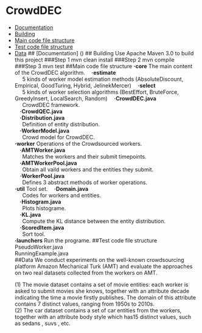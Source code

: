 # CrowdDEC
<ul>
    <li> <a href ="#a1">Documentation</a>
    <li> <a href ="#a2">Building</a>
    <li> <a href ="#a3">Main code file structure</a>
    <li> <a href ="#a4">Test code file structure</a>
    <li> <a href ="#a5">Data</a>
## <a id="a1" name="a1"></a>[Documentation] ()
## <a id="a2" name="a2"></a>Building  
Use Apache Maven 3.0 to build this project
###Step 1  
    mvn clean install
###Step 2  
    mvn compile
###Step 3  
    mvn test 
##<a id="a3" name="a3"></a>Main code file structure  
<strong>·core</strong>  
The main content of the CrowdDEC algorithm.   
<strong>&nbsp;&nbsp;&nbsp;&nbsp;·estimate</strong><br>
<a>&nbsp;&nbsp;&nbsp;&nbsp;&nbsp;5 kinds of worker model estimation methods (AbsoluteDiscount, Empirical, GoodTuring, Hybrid, JelinekMercer)<a>  
<strong>&nbsp;&nbsp;&nbsp;&nbsp;·select</strong><br>
<a>&nbsp;&nbsp;&nbsp;&nbsp;&nbsp;5 kinds of worker selection algorithms (BestEffort, BruteForce, GreedyInsert, LocalSearch, Random)<a>
<strong>&nbsp;&nbsp;&nbsp;&nbsp;·CrowdDEC.java</strong><br>
<a>&nbsp;&nbsp;&nbsp;&nbsp;&nbsp;CrowdDEC framework.<a><br>
<strong>&nbsp;&nbsp;&nbsp;&nbsp;·CrowdQEC.java</strong><br>
<strong>&nbsp;&nbsp;&nbsp;&nbsp;·Distribution.java</strong><br>
<a>&nbsp;&nbsp;&nbsp;&nbsp;&nbsp;Definition of entity distribution.<a><br>
<strong>&nbsp;&nbsp;&nbsp;&nbsp;·WorkerModel.java</strong><br>
<a>&nbsp;&nbsp;&nbsp;&nbsp;&nbsp;Crowd model for CrowdDEC.<a><br>
<strong>·worker</strong>  
Operations of the Crowdsourced workers.<br>
<strong>&nbsp;&nbsp;&nbsp;&nbsp;·AMTWorker.java</strong><br>
<a>&nbsp;&nbsp;&nbsp;&nbsp;&nbsp;Matches the workers and their submit timepoints.<a><br>
<strong>&nbsp;&nbsp;&nbsp;&nbsp;·AMTWorkerPool.java</strong><br>
<a>&nbsp;&nbsp;&nbsp;&nbsp;&nbsp;Obtain all vaild workers and the entities they submit.<a><br>
<strong>&nbsp;&nbsp;&nbsp;&nbsp;·WorkerPool.java</strong><br>
<a>&nbsp;&nbsp;&nbsp;&nbsp;&nbsp;Defines 3 abstract methods of worker operations.<a><br>
<strong>·util</strong>  
Tool set.  
<strong>&nbsp;&nbsp;&nbsp;&nbsp;·Domain.java</strong><br>
<a>&nbsp;&nbsp;&nbsp;&nbsp;&nbsp;Codes for workers and entities.<a><br>
<strong>&nbsp;&nbsp;&nbsp;&nbsp;·Histogram.java</strong><br>
<a>&nbsp;&nbsp;&nbsp;&nbsp;&nbsp;Plots histograme.<a><br>
<strong>&nbsp;&nbsp;&nbsp;&nbsp;·KL.java</strong><br>
<a>&nbsp;&nbsp;&nbsp;&nbsp;&nbsp;Compute the KL distance between the entity distribution.<a><br>
<strong>&nbsp;&nbsp;&nbsp;&nbsp;·ScoredItem.java</strong><br>
<a>&nbsp;&nbsp;&nbsp;&nbsp;&nbsp;Sort tool.<a><br>
<strong>·launchers</strong>  
Run the programe.  
##<a id="a4" name="a4"></a>Test code file structure 
<a>PseudoWorker.java<a><br>
<a>RunningExample.java<a><br>
##<a id="a5" name="a5"></a>Data
 We conduct experiments on the well-known crowdsourcing platform Amazon Mechanical Turk (AMT) and evaluate the approaches on two real datasets collected from the workers on AMT.  
 
(1) The movie dataset contains a set of movie entities: each worker is asked to submit movies she knows, together with an attribute decade indicating the time a movie firstly publishes. The domain of this attribute contains 7 distinct values, ranging from 1950s to 2010s.  
(2) The car dataset contains a set of car entities from the workers, together with an attribute body style which has15 distinct values, such as sedans , suvs , etc.

